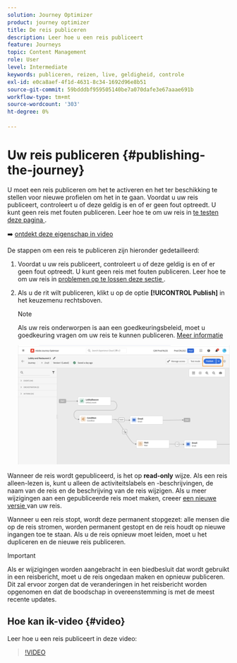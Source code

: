```yaml
---
solution: Journey Optimizer
product: journey optimizer
title: De reis publiceren
description: Leer hoe u een reis publiceert
feature: Journeys
topic: Content Management
role: User
level: Intermediate
keywords: publiceren, reizen, live, geldigheid, controle
exl-id: e0ca8aef-4f1d-4631-8c34-1692d96e8b51
source-git-commit: 59bdddbf959505140be7a070dafe3e67aaae691b
workflow-type: tm+mt
source-wordcount: '303'
ht-degree: 0%

---
```


# Uw reis publiceren {#publishing-the-journey}

U moet een reis publiceren om het te activeren en het ter beschikking te stellen voor nieuwe profielen om het in te gaan. Voordat u uw reis publiceert, controleert u of deze geldig is en of er geen fout optreedt. U kunt geen reis met fouten publiceren. Leer hoe te om uw reis in [ te testen deze pagina ](testing-the-journey.md).

➡️ [ ontdekt deze eigenschap in video ](#video)

De stappen om een reis te publiceren zijn hieronder gedetailleerd:

1. Voordat u uw reis publiceert, controleert u of deze geldig is en of er geen fout optreedt. U kunt geen reis met fouten publiceren. Leer hoe te om uw reis in [ problemen op te lossen deze sectie ](../building-journeys/troubleshooting.md#checking-for-errors-before-testing).

1. Als u de rit wilt publiceren, klikt u op de optie **[!UICONTROL Publish]** in het keuzemenu rechtsboven.

   >[!NOTE]
   >
   > Als uw reis onderworpen is aan een goedkeuringsbeleid, moet u goedkeuring vragen om uw reis te kunnen publiceren. [Meer informatie](../test-approve/gs-approval.md)


   ![](assets/journeyuc1_18.png)

Wanneer de reis wordt gepubliceerd, is het op **read-only** wijze. Als een reis alleen-lezen is, kunt u alleen de activiteitslabels en -beschrijvingen, de naam van de reis en de beschrijving van de reis wijzigen. Als u meer wijzigingen aan een gepubliceerde reis moet maken, creeer [ een nieuwe versie ](journey-ui.md#journey-versions) van uw reis.

Wanneer u een reis stopt, wordt deze permanent stopgezet: alle mensen die op de reis stromen, worden permanent gestopt en de reis houdt op nieuwe ingangen toe te staan. Als u de reis opnieuw moet leiden, moet u het dupliceren en de nieuwe reis publiceren.


>[!IMPORTANT]
>
>Als er wijzigingen worden aangebracht in een biedbesluit dat wordt gebruikt in een reisbericht, moet u de reis ongedaan maken en opnieuw publiceren.  Dit zal ervoor zorgen dat de veranderingen in het reisbericht worden opgenomen en dat de boodschap in overeenstemming is met de meest recente updates.

## Hoe kan ik-video {#video}

Leer hoe u een reis publiceert in deze video:

>[!VIDEO](https://video.tv.adobe.com/v/3424998?quality=12)